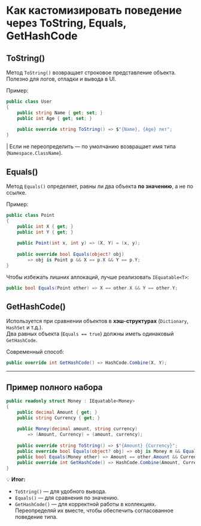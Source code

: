 # Как кастомизировать поведение через ToString, Equals, GetHashCode

## ToString()
Метод `ToString()` возвращает строковое представление объекта.  
Полезно для логов, отладки и вывода в UI.

Пример:
```csharp
public class User
{
    public string Name { get; set; }
    public int Age { get; set; }
    
    public override string ToString() => $"{Name}, {Age} лет";
}
```
| Если не переопределить — по умолчанию возвращает имя типа (`Namespace.ClassName`).

## Equals()
Метод `Equals()` определяет, равны ли два объекта **по значению**, а не по ссылке.

Пример:

```csharp
public class Point
{
    public int X { get; }
    public int Y { get; }
    
    public Point(int x, int y) => (X, Y) = (x, y);
    
    public override bool Equals(object? obj)
        => obj is Point p && X == p.X && Y == p.Y;
}
```
Чтобы избежать лишних аллокаций, лучше реализовать `IEquatable<T>`:

```csharp
public bool Equals(Point other) => X == other.X && Y == other.Y;
```
## GetHashCode()

Используется при сравнении объектов в **хэш-структурах** (`Dictionary`, `HashSet` и т.д.).  
Два равных объекта (`Equals == true`) должны иметь одинаковый `GetHashCode`.

Современный способ:
```csharp
public override int GetHashCode() => HashCode.Combine(X, Y);
```
---
## Пример полного набора
```csharp
public readonly struct Money : IEquatable<Money>
{
    public decimal Amount { get; }
    public string Currency { get; }
    
    public Money(decimal amount, string currency)
        => (Amount, Currency) = (amount, currency);
        
    public override string ToString() => $"{Amount} {Currency}";
    public override bool Equals(object? obj) => obj is Money m && Equals(m);
    public bool Equals(Money other) => Amount == other.Amount && Currency == other.Currency;
    public override int GetHashCode() => HashCode.Combine(Amount, Currency);
}
```
💡 **Итог:**
- `ToString()` — для удобного вывода.
- `Equals()` — для сравнения по значению.
- `GetHashCode()` — для корректной работы в коллекциях.  
    Переопределяй их вместе, чтобы обеспечить согласованное поведение типа.
